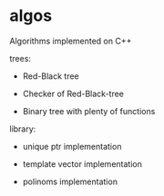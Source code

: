 # algos
Algorithms implemented on C++

trees:

* Red-Black tree

* Checker of Red-Black-tree

* Binary tree with plenty of functions

library:

* unique ptr implementation

* template vector implementation

* polinoms implementation
